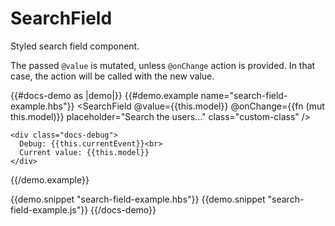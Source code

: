 # SearchField

Styled search field component.

The passed `@value` is mutated, unless `@onChange` action is provided.
In that case, the action will be called with the new value.

{{#docs-demo as |demo|}}
  {{#demo.example name="search-field-example.hbs"}}
    <SearchField 
      @value={{this.model}}
      @onChange={{fn (mut this.model)}}
      placeholder="Search the users..."
      class="custom-class"
    />

    <div class="docs-debug">
      Debug: {{this.currentEvent}}<br>
      Current value: {{this.model}}
    </div>
  {{/demo.example}}

  {{demo.snippet "search-field-example.hbs"}}
  {{demo.snippet "search-field-example.js"}}
{{/docs-demo}}
